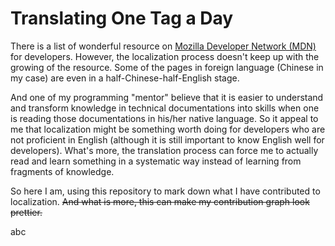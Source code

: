 # Translating One Tag a Day
There is a list of wonderful resource on [Mozilla Developer Network (MDN)](https://developer.mozilla.org/en-US/) for developers. However, the localization process doesn't keep up with the growing of the resource. Some of the pages in foreign language (Chinese in my case) are even in a half-Chinese-half-English stage.

And one of my programming "mentor" believe that it is easier to understand and transform knowledge in technical documentations into skills when one is reading those documentations in his/her native language. So it appeal to me that localization might be something worth doing for developers who are not proficient in English (although it is still important to know English well for developers). What's more, the translation process can force me to actually read and learn something in a systematic way instead of learning from fragments of knowledge.

So here I am, using this repository to mark down what I have contributed to localization. <del>And what is more, this can make my contribution graph look prettier.

<p id="demoo">abc</p>

<script>
document.getElementById("user-content-demoo").innerHTML = "Hello JavaScript!";
</script> 
